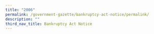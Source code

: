 ```yaml
---
title: "2006"
permalink: /government-gazette/bankruptcy-act-notice/permalink/
description: ""
third_nav_title: Bankruptcy Act Notice
---
```

